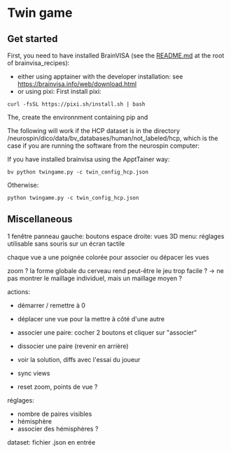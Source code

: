 # Twin game

## Get started

First, you need to have installed BrainVISA (see the [README.md](../README.md) at the root of brainvisa_recipes):
* either using apptainer with the developer installation: see <https://brainvisa.info/web/download.html>
* or using pixi:
First install pixi:
```
curl -fsSL https://pixi.sh/install.sh | bash
```
The, create the environnment containing pip and 

The following will work if the HCP dataset is in the directory /neurospin/dico/data/bv_databases/human/not_labeled/hcp, which is the case if you are running the software from the neurospin computer:

If you have installed brainvisa using the ApptTainer way:
```
bv python twingame.py -c twin_config_hcp.json
```
Otherwise:
```
python twingame.py -c twin_config_hcp.json
```


## Miscellaneous

1 fenêtre
panneau gauche: boutons
espace droite: vues 3D
menu: réglages
utilisable sans souris sur un écran tactile

chaque vue a une poignée colorée pour associer ou dépacer les vues

zoom ? la forme globale du cerveau rend peut-être le jeu trop facile ?
-> ne pas montrer le maillage individuel, mais un maillage moyen ?

actions:
- démarrer / remettre à 0
- déplacer une vue pour la mettre à côté d'une autre
- associer une paire: cocher 2 boutons et cliquer sur "associer"
- dissocier une paire (revenir en arrière)
- voir la solution, diffs avec l'essai du joueur
- sync views

- reset zoom, points de vue ?

réglages:
- nombre de paires visibles
- hémisphère
- associer des hémisphères ?

dataset:
fichier .json en entrée
